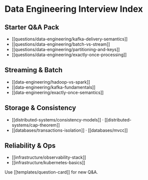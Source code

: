 # Data Engineering Interview Index

## Starter Q&A Pack
- [[questions/data-engineering/kafka-delivery-semantics]]
- [[questions/data-engineering/batch-vs-stream]]
- [[questions/data-engineering/partitioning-and-keys]]
- [[questions/data-engineering/exactly-once-processing]]

## Streaming & Batch
- [[data-engineering/hadoop-vs-spark]]
- [[data-engineering/kafka-fundamentals]]
- [[data-engineering/exactly-once-semantics]]

## Storage & Consistency
- [[distributed-systems/consistency-models]] · [[distributed-systems/cap-theorem]]
- [[databases/transactions-isolation]] · [[databases/mvcc]]

## Reliability & Ops
- [[infrastructure/observability-stack]]
- [[infrastructure/kubernetes-basics]]

Use [[templates/question-card]] for new Q&A.
